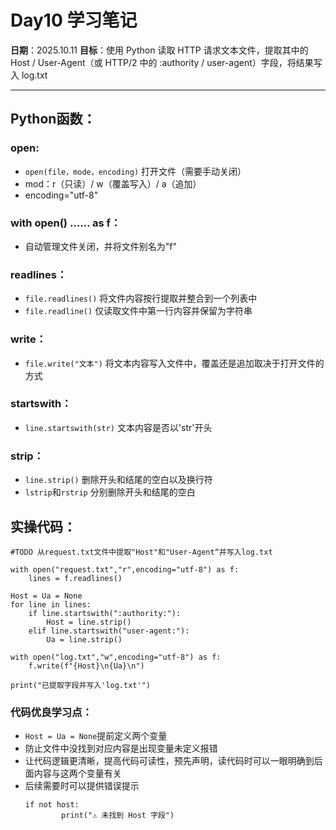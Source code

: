 # Day10 学习笔记

**日期**：2025.10.11
**目标**：使用 Python 读取 HTTP 请求文本文件，提取其中的 Host / User-Agent（或 HTTP/2 中的 :authority / user-agent）字段，将结果写入 log.txt

---

## Python函数：

### open:
- `open(file，mode，encoding)`		打开文件（需要手动关闭）
- mod：r（只读）/ w（覆盖写入）/ a（追加）
- encoding="utf-8"

### with open() …… as f：
- 自动管理文件关闭，并将文件别名为"f"

### readlines：
- `file.readlines()`		将文件内容按行提取并整合到一个列表中
- `file.readline()`		仅读取文件中第一行内容并保留为字符串

### write：
- `file.write("文本")`		将文本内容写入文件中，覆盖还是追加取决于打开文件的方式

### startswith：
- `line.startswith(str)`		文本内容是否以'str'开头

### strip：
- `line.strip()`		删除开头和结尾的空白以及换行符
- `lstrip`和`rstrip`		分别删除开头和结尾的空白

## 实操代码：
```
#TODO 从request.txt文件中提取"Host"和"User-Agent“并写入log.txt

with open("request.txt","r",encoding="utf-8") as f:
    lines = f.readlines()

Host = Ua = None
for line in lines:
    if line.startswith(":authority:"):
        Host = line.strip()
    elif line.startswith("user-agent:"):
        Ua = line.strip()

with open("log.txt","w",encoding="utf-8") as f:
    f.write(f"{Host}\n{Ua}\n")

print("已提取字段并写入'log.txt'")
```

### 代码优良学习点：
- `Host = Ua = None`提前定义两个变量
- 防止文件中没找到对应内容是出现变量未定义报错
- 让代码逻辑更清晰，提高代码可读性，预先声明，读代码时可以一眼明确到后面内容与这两个变量有关
- 后续需要时可以提供错误提示
	```
	if not host:
    		print("⚠️ 未找到 Host 字段")
	```